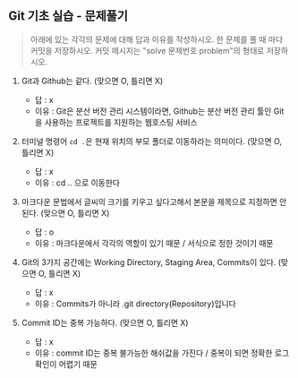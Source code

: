 ## Git 기초 실습 - 문제풀기

> 아래에 있는 각각의 문제에 대해 답과 이유를 작성하시오.
> 한 문제를 풀 때 마다 커밋을 저장하시오. 커밋 메시지는 "solve 문제번호 problem"의 형태로 저장하시오.



1. Git과 Github는 같다. (맞으면 O, 틀리면 X)

   - 답 : x
   - 이유 : Git은 분산 버전 관리 시스템이라면, Github는 분산 버전 관리 툴인 Git을 사용하는 프로젝트를 지원하는 웹호스팅 서비스



2. 터미널 명령어 `cd .`은 현재 위치의 부모 폴더로 이동하라는 의미이다. (맞으면 O, 틀리면 X)

   - 답 : x
   - 이유 : cd .. 으로 이동한다 



3. 마크다운 문법에서 글씨의 크기를 키우고 싶다고해서 본문을 제목으로 지정하면 안된다. (맞으면 O, 틀리면 X)
   - 답 : o
   - 이유 : 마크다운에서 각각의 역할이 있기 때문 / 서식으로 정한 것이기 때문



4. Git의 3가지 공간에는 Working Directory, Staging Area, Commits이 있다. (맞으면 O, 틀리면 X)
   - 답 : x
   - 이유 : Commits가 아니라 .git directory(Repository)입니다

 

5. Commit ID는 중복 가능하다. (맞으면 O, 틀리면 X)
   - 답 : x
   - 이유 : commit ID는 중복 불가능한 해쉬값을 가진다 / 중복이 되면 정확한 로그 확인이 어렵기 때문